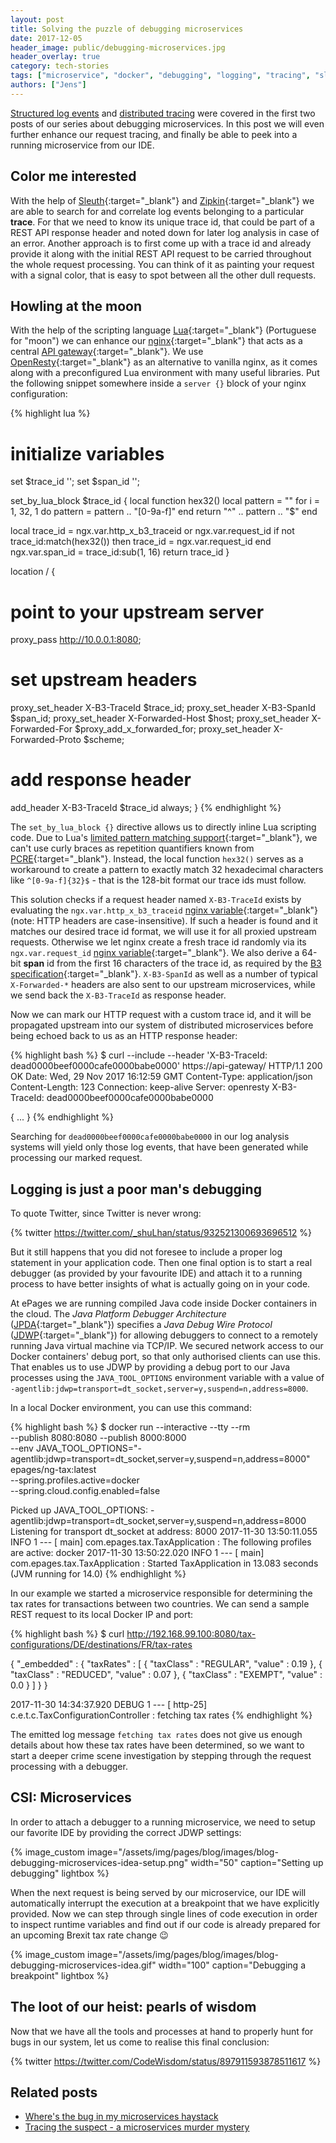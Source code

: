 ```yaml
---
layout: post
title: Solving the puzzle of debugging microservices
date: 2017-12-05
header_image: public/debugging-microservices.jpg
header_overlay: true
category: tech-stories
tags: ["microservice", "docker", "debugging", "logging", "tracing", "sleuth", "zipkin", "nginx", "lua"]
authors: ["Jens"]
---
```


[Structured log events](/blog/tech-stories/where-is-the-bug-in-my-microservices-haystack/) and [distributed tracing](/blog/tech-stories/tracing-the-suspect-a-microservices-murder-mystery/) were covered in the first two posts of our series about debugging microservices.
In this post we will even further enhance our request tracing, and finally be able to peek into a running microservice from our IDE.

## Color me interested

With the help of [Sleuth](https://cloud.spring.io/spring-cloud-sleuth/){:target="_blank"} and [Zipkin](http://zipkin.io/){:target="_blank"} we are able to search for and correlate log events belonging to a particular **trace**.
For that we need to know its unique trace id, that could be part of a REST API response header and noted down for later log analysis in case of an error.
Another approach is to first come up with a trace id and already provide it along with the initial REST API request to be carried throughout the whole request processing.
You can think of it as painting your request with a signal color, that is easy to spot between all the other dull requests.

## Howling at the moon

With the help of the scripting language [Lua](https://www.lua.org/about.html){:target="_blank"} (Portuguese for "moon") we can enhance our [nginx](https://nginx.org/en/){:target="_blank"} that acts as a central [API gateway](http://microservices.io/patterns/apigateway.html){:target="_blank"}.
We use [OpenResty](https://openresty.org/en/){:target="_blank"} as an alternative to vanilla nginx, as it comes along with a preconfigured Lua environment with many useful libraries.
Put the following snippet somewhere inside a `server {}` block of your nginx configuration:

{% highlight lua %}
# initialize variables
set $trace_id '';
set $span_id '';

set_by_lua_block $trace_id {
  local function hex32()
    local pattern  = ""
    for i = 1, 32, 1 do
      pattern = pattern .. "[0-9a-f]"
    end
    return "^" .. pattern .. "$"
  end

  local trace_id = ngx.var.http_x_b3_traceid or ngx.var.request_id
  if not trace_id:match(hex32()) then
    trace_id = ngx.var.request_id
  end
  ngx.var.span_id = trace_id:sub(1, 16)
  return trace_id
}

location / {
  # point to your upstream server
  proxy_pass http://10.0.0.1:8080;

  # set upstream headers
  proxy_set_header X-B3-TraceId      $trace_id;
  proxy_set_header X-B3-SpanId       $span_id;
  proxy_set_header X-Forwarded-Host  $host;
  proxy_set_header X-Forwarded-For   $proxy_add_x_forwarded_for;
  proxy_set_header X-Forwarded-Proto $scheme;

  # add response header
  add_header X-B3-TraceId $trace_id always;
}
{% endhighlight %}

The `set_by_lua_block {}` directive allows us to directly inline Lua scripting code.
Due to Lua's [limited pattern matching support](http://lua-users.org/wiki/PatternsTutorial){:target="_blank"}, we can't use curly braces as repetition quantifiers known from [PCRE](https://www.pcre.org/current/doc/html/pcre2pattern.html#SEC17){:target="_blank"}.
Instead, the local function `hex32()` serves as a workaround to create a pattern to exactly match 32 hexadecimal characters like `^[0-9a-f]{32}$` - that is the 128-bit format our trace ids must follow.

This solution checks if a request header named `X-B3-TraceId` exists by evaluating the `ngx.var.http_x_b3_traceid` [nginx variable](http://nginx.org/en/docs/http/ngx_http_core_module.html#var_http_){:target="_blank"} (note: HTTP headers are case-insensitive).
If such a header is found and it matches our desired trace id format, we will use it for all proxied upstream requests.
Otherwise we let nginx create a fresh trace id randomly via its `ngx.var.request_id` [nginx variable](http://nginx.org/en/docs/http/ngx_http_core_module.html#var_request_id){:target="_blank"}.
We also derive a 64-bit **span** id from the first 16 characters of the trace id, as required by the [B3 specification](https://github.com/openzipkin/b3-propagation#spanid-1){:target="_blank"}.
`X-B3-SpanId` as well as a number of typical `X-Forwarded-*` headers are also sent to our upstream microservices, while we send back the `X-B3-TraceId` as response header.

Now we can mark our HTTP request with a custom trace id, and it will be propagated upstream into our system of distributed microservices before being echoed back to us as an HTTP response header:

{% highlight bash %}
$ curl --include --header 'X-B3-TraceId: dead0000beef0000cafe0000babe0000' https://api-gateway/
HTTP/1.1 200 OK
Date: Wed, 29 Nov 2017 16:12:59 GMT
Content-Type: application/json
Content-Length: 123
Connection: keep-alive
Server: openresty
X-B3-TraceId: dead0000beef0000cafe0000babe0000

{
   ...
}
{% endhighlight %}

Searching for `dead0000beef0000cafe0000babe0000` in our log analysis systems will yield only those log events, that have been generated while processing our marked request.

## Logging is just a poor man's debugging

To quote Twitter, since Twitter is never wrong:

{% twitter https://twitter.com/_shuLhan/status/932521300693696512 %}

But it still happens that you did not foresee to include a proper log statement in your application code.
Then one final option is to start a real debugger (as provided by your favourite IDE) and attach it to a running process to have better insights of what is actually going on in your code.

At ePages we are running compiled Java code inside Docker containers in the cloud.
The _Java Platform Debugger Architecture_ ([JPDA](https://docs.oracle.com/javase/7/docs/technotes/guides/jpda/index.html){:target="_blank"}) specifies a _Java Debug Wire Protocol_ ([JDWP](https://docs.oracle.com/javase/7/docs/technotes/guides/jpda/jdwp-spec.html){:target="_blank"}) for allowing debuggers to connect to a remotely running Java virtual machine via TCP/IP.
We secured network access to our Docker containers' debug port, so that only authorised clients can use this.
That enables us to use JDWP by providing a debug port to our Java processes using the `JAVA_TOOL_OPTIONS` environment variable with a value of `-agentlib:jdwp=transport=dt_socket,server=y,suspend=n,address=8000`.

In a local Docker environment, you can use this command:

{% highlight bash %}
$ docker run --interactive --tty --rm \
  --publish 8080:8080 --publish 8000:8000 \
  --env JAVA_TOOL_OPTIONS="-agentlib:jdwp=transport=dt_socket,server=y,suspend=n,address=8000" \
  epages/ng-tax:latest \
  --spring.profiles.active=docker \
  --spring.cloud.config.enabled=false

Picked up JAVA_TOOL_OPTIONS: -agentlib:jdwp=transport=dt_socket,server=y,suspend=n,address=8000
Listening for transport dt_socket at address: 8000
2017-11-30 13:50:11.055  INFO 1 --- [           main] com.epages.tax.TaxApplication            : The following profiles are active: docker
2017-11-30 13:50:22.020  INFO 1 --- [           main] com.epages.tax.TaxApplication            : Started TaxApplication in 13.083 seconds (JVM running for 14.0)
{% endhighlight %}

In our example we started a microservice responsible for determining the tax rates for transactions between two countries.
We can send a sample REST request to its local Docker IP and port:

{% highlight bash %}
$ curl http://192.168.99.100:8080/tax-configurations/DE/destinations/FR/tax-rates

{
  "_embedded" : {
    "taxRates" : [ {
      "taxClass" : "REGULAR",
      "value" : 0.19
    }, {
      "taxClass" : "REDUCED",
      "value" : 0.07
    }, {
      "taxClass" : "EXEMPT",
      "value" : 0.0
    } ]
  }
}

2017-11-30 14:34:37.920 DEBUG 1 --- [        http-25] c.e.t.c.TaxConfigurationController       : fetching tax rates
{% endhighlight %}

The emitted log message `fetching tax rates` does not give us enough details about how these tax rates have been determined, so we want to start a deeper crime scene investigation by stepping through the request processing with a debugger.

## CSI: Microservices

In order to attach a debugger to a running microservice, we need to setup our favorite IDE by providing the correct JDWP settings:

{% image_custom image="/assets/img/pages/blog/images/blog-debugging-microservices-idea-setup.png" width="50" caption="Setting up debugging" lightbox %}

When the next request is being served by our microservice, our IDE will automatically interrupt the execution at a breakpoint that we have explicitly provided.
Now we can step through single lines of code execution in order to inspect runtime variables and find out if our code is already prepared for an upcoming Brexit tax rate change 😉

{% image_custom image="/assets/img/pages/blog/images/blog-debugging-microservices-idea.gif"  width="100" caption="Debugging a breakpoint" lightbox  %}

## The loot of our heist: pearls of wisdom

Now that we have all the tools and processes at hand to properly hunt for bugs in our system, let us come to realise this final conclusion:

{% twitter https://twitter.com/CodeWisdom/status/897911593878511617 %}

## Related posts

* [Where's the bug in my microservices haystack](/blog/tech-stories/where-is-the-bug-in-my-microservices-haystack/)
* [Tracing the suspect - a microservices murder mystery](/blog/tech-stories/tracing-the-suspect-a-microservices-murder-mystery/)

